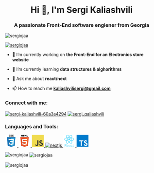 <h1 align="center">Hi 👋, I'm Sergi Kaliashvili</h1>
<h3 align="center">A passionate Front-End software engiener from Georgia</h3>

<p align="left"> <img src="https://komarev.com/ghpvc/?username=sergiojaa&label=Profile%20views&color=0e75b6&style=flat" alt="sergiojaa" /> </p>

<p align="left"> <a href="https://github.com/ryo-ma/github-profile-trophy"><img src="https://github-profile-trophy.vercel.app/?username=sergiojaa" alt="sergiojaa" /></a> </p>

- 🔭 I’m currently working on **the Front-End for an Electronics store website**

- 🌱 I’m currently learning **data structures & alghorithms**

- 💬 Ask me about **react/next**

- 📫 How to reach me **kaliashvilisergi@gmail.com**

<h3 align="left">Connect with me:</h3>
<p align="left">
<a href="https://linkedin.com/in/sergi-kaliashvili-60a3a4294" target="blank"><img align="center" src="https://raw.githubusercontent.com/rahuldkjain/github-profile-readme-generator/master/src/images/icons/Social/linked-in-alt.svg" alt="sergi-kaliashvili-60a3a4294" height="30" width="40" /></a>
<a href="https://instagram.com/sergi_qaliashvili" target="blank"><img align="center" src="https://raw.githubusercontent.com/rahuldkjain/github-profile-readme-generator/master/src/images/icons/Social/instagram.svg" alt="sergi_qaliashvili" height="30" width="40" /></a>
</p>

<h3 align="left">Languages and Tools:</h3>
<p align="left"> <a href="https://www.w3schools.com/css/" target="_blank" rel="noreferrer"> <img src="https://raw.githubusercontent.com/devicons/devicon/master/icons/css3/css3-original-wordmark.svg" alt="css3" width="40" height="40"/> </a> <a href="https://www.w3.org/html/" target="_blank" rel="noreferrer"> <img src="https://raw.githubusercontent.com/devicons/devicon/master/icons/html5/html5-original-wordmark.svg" alt="html5" width="40" height="40"/> </a> <a href="https://developer.mozilla.org/en-US/docs/Web/JavaScript" target="_blank" rel="noreferrer"> <img src="https://raw.githubusercontent.com/devicons/devicon/master/icons/javascript/javascript-original.svg" alt="javascript" width="40" height="40"/> </a> <a href="https://nextjs.org/" target="_blank" rel="noreferrer"> <img src="https://cdn.worldvectorlogo.com/logos/nextjs-2.svg" alt="nextjs" width="40" height="40"/> </a> <a href="https://reactjs.org/" target="_blank" rel="noreferrer"> <img src="https://raw.githubusercontent.com/devicons/devicon/master/icons/react/react-original-wordmark.svg" alt="react" width="40" height="40"/> </a> <a href="https://www.typescriptlang.org/" target="_blank" rel="noreferrer"> <img src="https://raw.githubusercontent.com/devicons/devicon/master/icons/typescript/typescript-original.svg" alt="typescript" width="40" height="40"/> </a> </p>

<p><img align="left" src="https://github-readme-stats.vercel.app/api/top-langs?username=sergiojaa&show_icons=true&locale=en&layout=compact" alt="sergiojaa" /></p>

<p>&nbsp;<img align="center" src="https://github-readme-stats.vercel.app/api?username=sergiojaa&show_icons=true&locale=en" alt="sergiojaa" /></p>

<p><img align="center" src="https://github-readme-streak-stats.herokuapp.com/?user=sergiojaa&" alt="sergiojaa" /></p>
